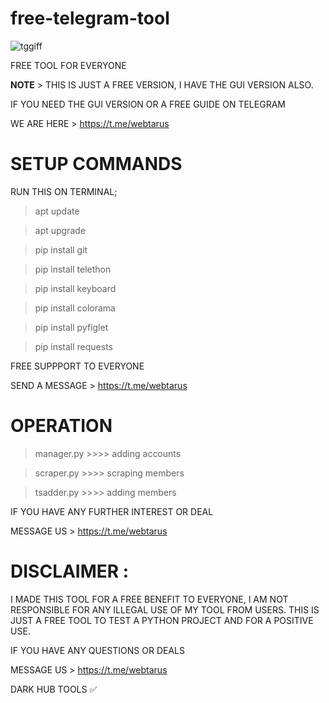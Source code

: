 # free-telegram-tool



![tggiff](https://user-images.githubusercontent.com/118540164/204122043-2b3d68f4-08f3-45d0-9996-ea65ad7d7049.gif)



FREE TOOL FOR EVERYONE

<b>NOTE</b> > THIS IS JUST A FREE VERSION, I HAVE THE GUI VERSION ALSO.

IF YOU NEED THE GUI VERSION OR A FREE GUIDE ON TELEGRAM

WE ARE HERE > https://t.me/webtarus

# SETUP COMMANDS

RUN THIS ON TERMINAL;

> apt update

> apt upgrade

> pip install git

> pip install telethon

> pip install keyboard

> pip install colorama

> pip install pyfiglet

> pip install requests


FREE SUPPPORT TO EVERYONE

SEND A MESSAGE > https://t.me/webtarus


# OPERATION

> manager.py >>>> adding accounts

> scraper.py >>>> scraping members

> tsadder.py >>>> adding members


IF YOU HAVE ANY FURTHER INTEREST OR DEAL 

MESSAGE US > https://t.me/webtarus


# DISCLAIMER : 
I MADE THIS TOOL FOR A FREE BENEFIT TO EVERYONE, I AM NOT RESPONSIBLE FOR ANY ILLEGAL USE OF MY TOOL FROM USERS. THIS IS JUST A FREE TOOL TO TEST A PYTHON PROJECT AND FOR A POSITIVE USE.


IF YOU HAVE ANY QUESTIONS OR DEALS

MESSAGE US >  https://t.me/webtarus


DARK HUB TOOLS ✅
